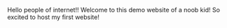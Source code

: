 Hello people of internet!!
Welcome to this demo website of a noob kid!
So excited to host my first website!